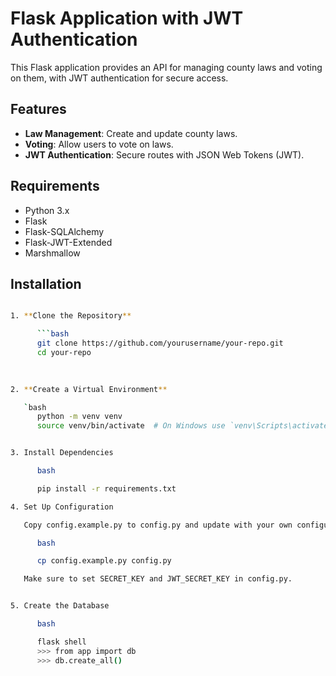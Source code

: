 # Flask Application with JWT Authentication

This Flask application provides an API for managing county laws and voting on them, with JWT authentication for secure access.

## Features

- **Law Management**: Create and update county laws.
- **Voting**: Allow users to vote on laws.
- **JWT Authentication**: Secure routes with JSON Web Tokens (JWT).

## Requirements

- Python 3.x
- Flask
- Flask-SQLAlchemy
- Flask-JWT-Extended
- Marshmallow

## Installation

```bash

1. **Clone the Repository**

      ```bash
      git clone https://github.com/yourusername/your-repo.git
      cd your-repo
   
   

2. **Create a Virtual Environment**

   `bash
      python -m venv venv
      source venv/bin/activate  # On Windows use `venv\Scripts\activate 


3. Install Dependencies

      bash

      pip install -r requirements.txt

4. Set Up Configuration

   Copy config.example.py to config.py and update with your own configuration.

      bash

      cp config.example.py config.py

   Make sure to set SECRET_KEY and JWT_SECRET_KEY in config.py.


5. Create the Database

      bash

      flask shell
      >>> from app import db
      >>> db.create_all()

